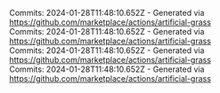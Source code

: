 Commits: 2024-01-28T11:48:10.652Z - Generated via https://github.com/marketplace/actions/artificial-grass
<br>
Commits: 2024-01-28T11:48:10.652Z - Generated via https://github.com/marketplace/actions/artificial-grass
<br>
Commits: 2024-01-28T11:48:10.652Z - Generated via https://github.com/marketplace/actions/artificial-grass
<br>
Commits: 2024-01-28T11:48:10.652Z - Generated via https://github.com/marketplace/actions/artificial-grass
<br>
